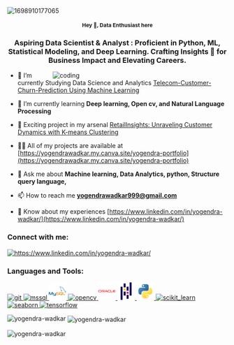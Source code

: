 ![1698910177065](https://github.com/Yogendra-Wadkar/Telecom-Customer-Churn-Prediction-Using-Machine-Learning/assets/134367735/b991cdb3-1f4b-4597-af29-876f46fe93a1)


<h1 align="center" style="font-size: 12px;">Hey 👋, Data Enthusiast here </h1>

<h3 align="center">Aspiring Data Scientist & Analyst : Proficient in Python, ML, Statistical Modeling, and Deep Learning. Crafting Insights 🚀 for Business Impact and Elevating Careers.</h3>

<img align="right" alt="coding" width="400" src="https://user-images.githubusercontent.com/55389276/140866485-8fb1c876-9a8f-4d6a-98dc-08c4981eaf70.gif">


- 🔭 I’m currently Studying Data Science and Analytics [Telecom-Customer-Churn-Prediction Using Machine Learning](https://github.com/Yogendra-Wadkar/Telecom-Customer-Churn-Prediction-Using-Machine-Learning)

- 🌱 I’m currently learning **Deep learning, Open cv, and Natural Language Processing**

- 🏹 Exciting project in my arsenal [RetailInsights: Unraveling Customer Dynamics with K-means Clustering](https://github.com/Yogendra-Wadkar/RetailInsights-Unraveling-Customer-Dynamics-with-K-means-Clustering.git)

- 👨‍💻 All of my projects are available at [https://yogendrawadkar.my.canva.site/yogendra-portfolio](https://yogendrawadkar.my.canva.site/yogendra-portfolio)

- 💬 Ask me about **Machine learning, Data Analytics, python, Structure query language,**

- 📫 How to reach me **yogendrawadkar999@gmail.com**

- 📄 Know about my experiences [https://www.linkedin.com/in/yogendra-wadkar/](https://www.linkedin.com/in/yogendra-wadkar/)

<h3 align="left">Connect with me:</h3>
<p align="left">
<a href="https://linkedin.com/in/https://www.linkedin.com/in/yogendra-wadkar/" target="blank"><img align="center" src="https://raw.githubusercontent.com/rahuldkjain/github-profile-readme-generator/master/src/images/icons/Social/linked-in-alt.svg" alt="https://www.linkedin.com/in/yogendra-wadkar/" height="30" width="40" /></a>
</p>

<h3 align="left">Languages and Tools:</h3>



<p align="left"> <a href="https://git-scm.com/" target="_blank" rel="noreferrer"> <img src="https://www.vectorlogo.zone/logos/git-scm/git-scm-icon.svg" alt="git" width="40" height="40"/> </a> <a href="https://www.microsoft.com/en-us/sql-server" target="_blank" rel="noreferrer"> <img src="https://www.svgrepo.com/show/303229/microsoft-sql-server-logo.svg" alt="mssql" width="40" height="40"/> </a> <a href="https://www.mysql.com/" target="_blank" rel="noreferrer"> <img src="https://raw.githubusercontent.com/devicons/devicon/master/icons/mysql/mysql-original-wordmark.svg" alt="mysql" width="40" height="40"/> </a> <a href="https://opencv.org/" target="_blank" rel="noreferrer"> <img src="https://www.vectorlogo.zone/logos/opencv/opencv-icon.svg" alt="opencv" width="40" height="40"/> </a> <a href="https://www.oracle.com/" target="_blank" rel="noreferrer"> <img src="https://raw.githubusercontent.com/devicons/devicon/master/icons/oracle/oracle-original.svg" alt="oracle" width="40" height="40"/> </a> <a href="https://pandas.pydata.org/" target="_blank" rel="noreferrer"> <img src="https://raw.githubusercontent.com/devicons/devicon/2ae2a900d2f041da66e950e4d48052658d850630/icons/pandas/pandas-original.svg" alt="pandas" width="40" height="40"/> </a> <a href="https://www.python.org" target="_blank" rel="noreferrer"> <img src="https://raw.githubusercontent.com/devicons/devicon/master/icons/python/python-original.svg" alt="python" width="40" height="40"/> </a> <a href="https://scikit-learn.org/" target="_blank" rel="noreferrer"> <img src="https://upload.wikimedia.org/wikipedia/commons/0/05/Scikit_learn_logo_small.svg" alt="scikit_learn" width="40" height="40"/> </a> <a href="https://seaborn.pydata.org/" target="_blank" rel="noreferrer"> <img src="https://seaborn.pydata.org/_images/logo-mark-lightbg.svg" alt="seaborn" width="40" height="40"/> </a> <a href="https://www.tensorflow.org" target="_blank" rel="noreferrer"> <img src="https://www.vectorlogo.zone/logos/tensorflow/tensorflow-icon.svg" alt="tensorflow" width="40" height="40"/> </a> </p>

<p><img align="left" src="https://github-readme-stats.vercel.app/api/top-langs?username=yogendra-wadkar&show_icons=true&locale=en&layout=compact" alt="yogendra-wadkar" /></p>

<p>&nbsp;<img align="center" src="https://github-readme-stats.vercel.app/api?username=yogendra-wadkar&show_icons=true&locale=en" alt="yogendra-wadkar" /></p>

<p><img align="center" src="https://github-readme-streak-stats.herokuapp.com/?user=yogendra-wadkar&" alt="yogendra-wadkar" /></p>

<!---
Yogendra-Wadkar/Yogendra-Wadkar is a ✨ special ✨ repository because its `README.md` (this file) appears on your GitHub profile.
You can click the Preview link to take a look at your changes.
--->
